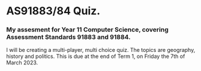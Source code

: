 # AS91883/84 Quiz.

### My assesment for Year 11 Computer Science, covering Assessment Standards 91883 and 91884.
I will be creating a multi-player, multi choice quiz.
The topics are geography, history and politics.
This is due at the end of Term 1, on Friday the 7th of March 2023.
